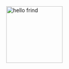 <img width="150px" src="https://media.giphy.com/media/H6E7CjSrSVWhgEV7E8/giphy.gif" alt="hello frind">

<!--
**georginapuig/georginapuig** is a ✨ _special_ ✨ repository because its `README.md` (this file) appears on your GitHub profile.

### Hi there 👋

Here are some ideas to get you started:

- 🔭 I’m currently working on ...
- 🌱 I’m currently learning ...
- 👯 I’m looking to collaborate on ...
- 🤔 I’m looking for help with ...
- 💬 Ask me about ...
- 📫 How to reach me: ...
- 😄 Pronouns: ...
- ⚡ Fun fact: ...
-->
